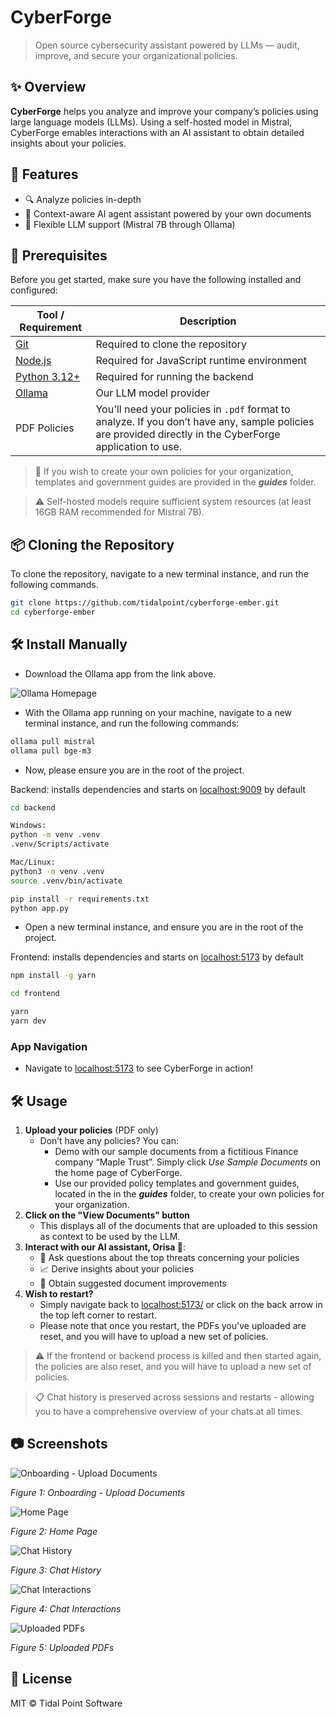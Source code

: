 # CyberForge

> Open source cybersecurity assistant powered by LLMs — audit, improve, and secure your organizational policies.

## ✨ Overview

**CyberForge** helps you analyze and improve your company’s policies using large language models (LLMs). Using a self-hosted model in Mistral, CyberForge emables interactions with an AI assistant to obtain detailed insights about your policies. 

## 🚀 Features

- 🔍 Analyze policies in-depth
- 🤖 Context-aware AI agent assistant powered by your own documents
- 🔌 Flexible LLM support (Mistral 7B through Ollama)

## 🔧 Prerequisites

Before you get started, make sure you have the following installed and configured:

| Tool / Requirement                                                       | Description                                           |
| ------------------------------------------------------------------------ | ----------------------------------------------------- |
| [Git](https://git-scm.com/)                                              | Required to clone the repository                      |
| [Node.js](https://nodejs.org/en/download)                                | Required for JavaScript runtime environment           |
| [Python 3.12+](https://www.python.org/downloads/)                        | Required for running the backend                      |
| [Ollama](https://ollama.com/download)                                    | Our LLM model provider                                |
| PDF Policies                                                             | You'll need your policies in `.pdf` format to analyze. If you don’t have any, sample policies are provided directly in the CyberForge application to use.|

> 📃 If you wish to create your own policies for your organization, templates and government guides are provided in the ***guides*** folder.

> ⚠️ Self-hosted models require sufficient system resources (at least 16GB RAM recommended for Mistral 7B).

## 📦 Cloning the Repository

To clone the repository, navigate to a new terminal instance, and run the following commands.

```bash
git clone https://github.com/tidalpoint/cyberforge-ember.git
cd cyberforge-ember
```

## 🛠️ Install Manually

- Download the Ollama app from the link above.

![Ollama Homepage](screenshots/ollama.png)

- With the Ollama app running on your machine, navigate to a new terminal instance, and run the following commands:

```bash
ollama pull mistral
ollama pull bge-m3
```

- Now, please ensure you are in the root of the project.

Backend: installs dependencies and starts on [localhost:9009](http://localhost:9009) by default

```bash
cd backend

Windows:
python -m venv .venv
.venv/Scripts/activate

Mac/Linux:
python3 -m venv .venv
source .venv/bin/activate

pip install -r requirements.txt
python app.py
```

- Open a new terminal instance, and ensure you are in the root of the project.

Frontend: installs dependencies and starts on [localhost:5173](http://localhost:5173) by default

```bash
npm install -g yarn

cd frontend

yarn
yarn dev
```

### App Navigation

- Navigate to [localhost:5173](http://localhost:5173) to see CyberForge in action!

## 🛠️ Usage

1. **Upload your policies** (PDF only)
    - Don’t have any policies? You can:
        - Demo with our sample documents from a fictitious Finance company “Maple Trust”. Simply click *Use Sample Documents* on the home page of CyberForge.
        - Use our provided policy templates and government guides, located in the in the ***guides*** folder, to create your own policies for your organization.
2. **Click on the "View Documents" button**
    - This displays all of the documents that are uploaded to this session as context to be used by the LLM. 
2. **Interact with our AI assistant, Orisa 💬**:
    - 🧠 Ask questions about the top threats concerning your policies
    - 📈 Derive insights about your policies
    - 📑 Obtain suggested document improvements
4. **Wish to restart?**
   - Simply navigate back to [localhost:5173/](http://localhost:5173/) or click on the back arrow in the top left corner to restart.
   - Please note that once you restart, the PDFs you've uploaded are reset, and you will have to upload a new set of policies. 
    
> ⚠️ If the frontend or backend process is killed and then started again, the policies are also reset, and you will have to upload a new set of policies.

> 📋 Chat history is preserved across sessions and restarts - allowing you to have a comprehensive overview of your chats at all times. 

## 📷 Screenshots

![Onboarding - Upload Documents](screenshots/onboarding.png)

*Figure 1: Onboarding - Upload Documents*

![Home Page](screenshots/homepage.png)

*Figure 2: Home Page*

![Chat History](screenshots/history.png)

*Figure 3: Chat History*

![Chat Interactions](screenshots/interactions.png)

*Figure 4: Chat Interactions*

![Uploaded PDFs](screenshots/uploaded.png)

*Figure 5: Uploaded PDFs*


## 📄 License

MIT ©️ Tidal Point Software
